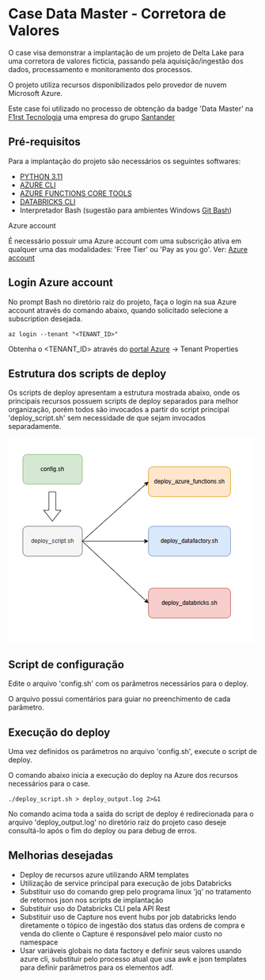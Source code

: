 # Case Data Master - Corretora de Valores

O case visa demonstrar a implantação de um projeto de Delta Lake para uma corretora de valores ficticia, passando pela aquisição/ingestão dos dados, processamento e monitoramento dos processos.

O projeto utiliza recursos disponibilizados pelo provedor de nuvem Microsoft Azure.

Este case foi utilizado no processo de obtenção da badge 'Data Master' na [F1rst Tecnologia](https://www.f1rst.com.br/first/#/) uma empresa do grupo [Santander](https://www.santander.com.br/)


## Pré-requisitos

Para a implantação do projeto são necessários os seguintes softwares:

- [PYTHON 3.11](https://www.python.org/downloads/release/python-3110/)
- [AZURE CLI](https://learn.microsoft.com/en-us/cli/azure/install-azure-cli-windows?pivots=winget)
- [AZURE FUNCTIONS CORE TOOLS](https://learn.microsoft.com/en-us/azure/azure-functions/functions-run-local?tabs=windows%2Cisolated-process%2Cnode-v4%2Cpython-v2%2Chttp-trigger%2Ccontainer-apps&pivots=programming-language-python#install-the-azure-functions-core-tools)
- [DATABRICKS CLI](https://docs.databricks.com/en/dev-tools/cli/install.html#source-install)
- Interpretador Bash (sugestão para ambientes Windows [Git Bash](https://git-scm.com/downloads/win))

Azure account

É necessário possuir uma Azure account com uma subscrição ativa em qualquer uma das modalidades: 'Free Tier' ou 'Pay as you go'. Ver: [Azure account](https://azure.microsoft.com/en-us/pricing/purchase-options/azure-account)


## Login Azure account

No prompt Bash no diretório raiz do projeto, faça o login na sua Azure account através do comando abaixo, quando solicitado selecione a subscription desejada.

    az login --tenant "<TENANT_ID>"

Obtenha o <TENANT_ID> através do [portal Azure](https://portal.azure.com/#home) -> Tenant Properties


## Estrutura dos scripts de deploy

Os scripts de deploy apresentam a estrutura mostrada abaixo, onde os principais recursos possuem scripts de deploy separados para melhor organização, porém todos são invocados a partir do script principal 'deploy_script.sh' sem necessidade de que sejam invocados separadamente.

![Estrutura deploy](doc-images/estrutura_scripts_deploy.PNG)


## Script de configuração

Edite o arquivo 'config.sh' com os parâmetros necessários para o deploy. 

O arquivo possui comentários para guiar no preenchimento de cada parâmetro.


## Execução do deploy

Uma vez definidos os parâmetros no arquivo 'config.sh', execute o script de deploy.

O comando abaixo inicia a execução do deploy na Azure dos recursos necessários para o case.

    ./deploy_script.sh > deploy_output.log 2>&1

No comando acima toda a saída do script de deploy é redirecionada para o arquivo 'deploy_output.log' no diretório raiz do projeto caso deseje consultá-lo após o fim do deploy ou para debug de erros.






## Melhorias desejadas

- Deploy de recursos azure utilizando ARM templates
- Utilização de service principal para execução de jobs Databricks
- Substituir uso do comando grep pelo programa linux 'jq' no tratamento de retornos json nos scripts de implantação
- Substituir uso do Databricks CLI pela API Rest
- Substituir uso de Capture nos event hubs por job databricks lendo diretamente o tópico de ingestão dos status das ordens de compra e venda do cliente
  o Capture é responsável pelo maior custo no namespace
- Usar variáveis globais no data factory e definir seus valores usando azure cli, substituir pelo processo atual que usa awk e json templates para definir parâmetros para os elementos adf.

